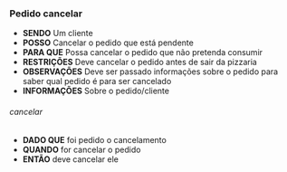 ### Pedido cancelar

- **SENDO** Um cliente
- **POSSO** Cancelar o pedido que está pendente
- **PARA QUE** Possa cancelar o pedido que não pretenda consumir
- **RESTRIÇÕES** Deve cancelar o pedido antes de sair da pizzaria
- **OBSERVAÇÕES** Deve ser passado informações sobre o pedido para saber qual pedido é para ser cancelado
- **INFORMAÇÕES** Sobre o pedido/cliente

###### *cancelar*
  - **DADO QUE** foi pedido o cancelamento
  - **QUANDO** for cancelar o pedido
  - **ENTÃO** deve cancelar ele